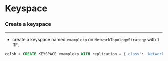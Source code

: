 # Keyspace

<script type="text/javascript" src="../js/general.js"></script>

### Create a keyspace
---

* create a keyspace named `examplekp` on `NetworkTopologyStrategy` with `1` RF.

```sql
cqlsh > CREATE KEYSPACE examplekp WITH replication = {'class': 'NetworkTopologyStrategy', 'replication_factor' : '1'};
```









